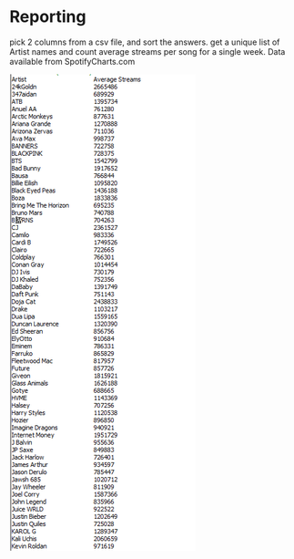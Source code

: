 # Reporting

pick 2 columns from a csv file,  and sort the answers. 
get a unique list of Artist names and count average streams per song for a single week. 
Data available from SpotifyCharts.com

![Output](https://github.com/roboterz/CISC3160/blob/main/Lab1/Reporting/output.png)

